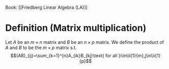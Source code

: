 Book: [[Friedberg Linear Algebra (LA)]]
# Definition (Matrix multiplication)
Let $A$ be an $m\times n$ matrix and $B$ be an $n\times p$ matrix.
We define the product of $A$ and $B$ to be the $m\times p$ matrix s.t.
$$(AB)_{ij}=\sum_{k=1}^{n}A_{ik}B_{kj}\text{ for all }i\in\ii{1}{m},j\in\ii{1}{p}$$
